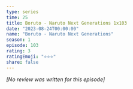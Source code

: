 ```yaml
---
type: series
time: 25
title: Boruto - Naruto Next Generations 1x103
date: "2023-08-24T00:00:00"
name: "Boruto - Naruto Next Generations"
season: 1
episode: 103
rating: 3
ratingEmoji: "⭐️⭐️⭐️"
share: false
---
```


_[No review was written for this episode]_
